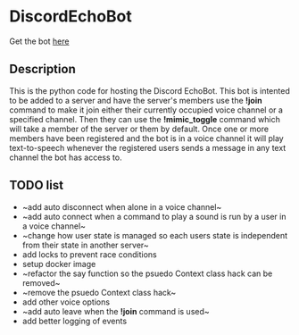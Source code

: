 # DiscordEchoBot
Get the bot [here](https://discord.com/oauth2/authorize?client_id=1383542849362202746)
## Description
This is the python code for hosting the Discord EchoBot. This bot is intented to be added to a server and have the server's members use the __!join__ command to make it join either their currently occupied voice channel or a specified channel. Then they can use the __!mimic_toggle__ command which will take a member of the server or them by default. Once one or more members have been registered and the bot is in a voice channel it will play text-to-speech whenever the registered users sends a message in any text channel the bot has access to.
## TODO list
+ ~add auto disconnect when alone in a voice channel~
+ ~add auto connect when a command to play a sound is run by a user in a voice channel~
+ ~change how user state is managed so each users state is independent from their state in another server~
+ add locks to prevent race conditions
+ setup docker image
+ ~refactor the say function so the psuedo Context class hack can be removed~
+ ~remove the psuedo Context class hack~
+ add other voice options
+ ~add auto leave when the __!join__ command is used~
+ add better logging of events
